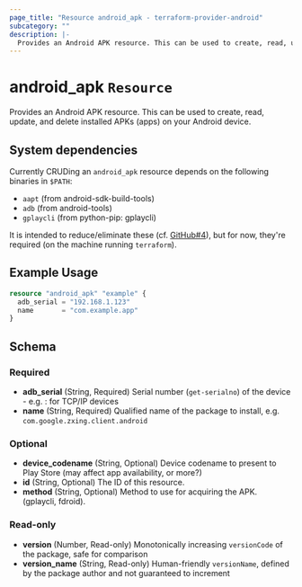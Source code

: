 ```yaml
---
page_title: "Resource android_apk - terraform-provider-android"
subcategory: ""
description: |-
  Provides an Android APK resource. This can be used to create, read, update, and delete installed APKs (apps) on your Android device.
---
```


# android_apk `Resource`

Provides an Android APK resource. This can be used to create, read, update, and delete installed APKs (apps) on your Android device.

## System dependencies

Currently CRUDing an `android_apk` resource depends on the following binaries in `$PATH`:
- `aapt` (from android-sdk-build-tools)
- `adb` (from android-tools)
- `gplaycli` (from python-pip: gplaycli)

It is intended to reduce/eliminate these (cf. [GitHub#4](//github.com/OJFord/terraform-provider-android/issues/4)), but for now, they're required (on the machine running `terraform`).

## Example Usage

```terraform
resource "android_apk" "example" {
  adb_serial = "192.168.1.123"
  name       = "com.example.app"
}
```


## Schema

### Required

- **adb_serial** (String, Required) Serial number (`get-serialno`) of the device - e.g. <IP>:<PORT> for TCP/IP devices
- **name** (String, Required) Qualified name of the package to install, e.g. `com.google.zxing.client.android`

### Optional

- **device_codename** (String, Optional) Device codename to present to Play Store (may affect app availability, or more?)
- **id** (String, Optional) The ID of this resource.
- **method** (String, Optional) Method to use for acquiring the APK. (gplaycli, fdroid).

### Read-only

- **version** (Number, Read-only) Monotonically increasing `versionCode` of the package, safe for comparison
- **version_name** (String, Read-only) Human-friendly `versionName`, defined by the package author and not guaranteed to increment


